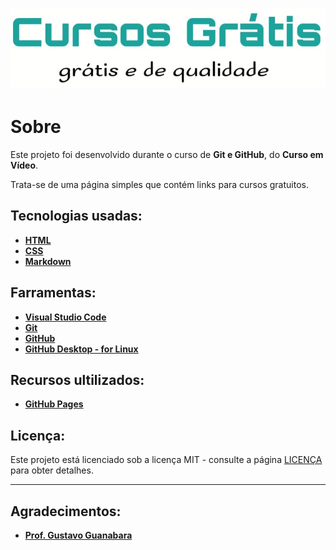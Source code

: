 <h1 align="center">
    <img src="imagens/logo.jpeg" alt="Cursos Grátis">
</h>

# Sobre

 Este projeto foi desenvolvido durante o curso de **Git e GitHub**, do **Curso em Vídeo**.

 Trata-se de uma página simples que contém links para cursos gratuitos.

## Tecnologias usadas:
 * **[HTML](https://developer.mozilla.org/pt-BR/docs/Web/HTML)**
 * **[CSS](https://developer.mozilla.org/pt-BR/docs/Learn/CSS/First_steps/O_que_e_CSS)**
 * **[Markdown](https://daringfireball.net/projects/)**

## Farramentas:
 * **[Visual Studio Code](https://code.visualstudio.com/)**
 * **[Git](https://git-scm.com/)**
 * **[GitHub](https://github.com/)**
 * **[GitHub Desktop - for Linux](https://desktop.github.com/)**

## Recursos ultilizados:
 * **[GitHub Pages](https://pages.github.com/)**
 
## Licença:
Este projeto está licenciado sob a licença MIT - consulte a página [LICENÇA](https://opensource.org/licenses/MIT) para obter detalhes.
***
## Agradecimentos:
* **[Prof. Gustavo Guanabara](https://github.com/gustavoguanabara)**